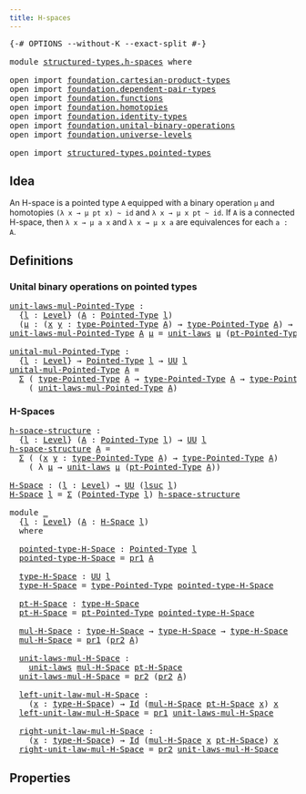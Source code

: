 ```yaml
---
title: H-spaces
---
```


<pre class="Agda"><a id="34" class="Symbol">{-#</a> <a id="38" class="Keyword">OPTIONS</a> <a id="46" class="Pragma">--without-K</a> <a id="58" class="Pragma">--exact-split</a> <a id="72" class="Symbol">#-}</a>

<a id="77" class="Keyword">module</a> <a id="84" href="structured-types.h-spaces.html" class="Module">structured-types.h-spaces</a> <a id="110" class="Keyword">where</a>

<a id="117" class="Keyword">open</a> <a id="122" class="Keyword">import</a> <a id="129" href="foundation.cartesian-product-types.html" class="Module">foundation.cartesian-product-types</a>
<a id="164" class="Keyword">open</a> <a id="169" class="Keyword">import</a> <a id="176" href="foundation.dependent-pair-types.html" class="Module">foundation.dependent-pair-types</a>
<a id="208" class="Keyword">open</a> <a id="213" class="Keyword">import</a> <a id="220" href="foundation.functions.html" class="Module">foundation.functions</a>
<a id="241" class="Keyword">open</a> <a id="246" class="Keyword">import</a> <a id="253" href="foundation.homotopies.html" class="Module">foundation.homotopies</a>
<a id="275" class="Keyword">open</a> <a id="280" class="Keyword">import</a> <a id="287" href="foundation.identity-types.html" class="Module">foundation.identity-types</a>
<a id="313" class="Keyword">open</a> <a id="318" class="Keyword">import</a> <a id="325" href="foundation.unital-binary-operations.html" class="Module">foundation.unital-binary-operations</a>
<a id="361" class="Keyword">open</a> <a id="366" class="Keyword">import</a> <a id="373" href="foundation.universe-levels.html" class="Module">foundation.universe-levels</a>

<a id="401" class="Keyword">open</a> <a id="406" class="Keyword">import</a> <a id="413" href="structured-types.pointed-types.html" class="Module">structured-types.pointed-types</a>
</pre>
## Idea

An H-space is a pointed type `A` equipped with a binary operation `μ` and homotopies `(λ x → μ pt x) ~ id` and `λ x → μ x pt ~ id`. If `A` is a connected H-space, then `λ x → μ a x` and `λ x → μ x a` are equivalences for each `a : A`.

## Definitions

### Unital binary operations on pointed types

<pre class="Agda"><a id="unit-laws-mul-Pointed-Type"></a><a id="765" href="structured-types.h-spaces.html#765" class="Function">unit-laws-mul-Pointed-Type</a> <a id="792" class="Symbol">:</a>
  <a id="796" class="Symbol">{</a><a id="797" href="structured-types.h-spaces.html#797" class="Bound">l</a> <a id="799" class="Symbol">:</a> <a id="801" href="Agda.Primitive.html#597" class="Postulate">Level</a><a id="806" class="Symbol">}</a> <a id="808" class="Symbol">(</a><a id="809" href="structured-types.h-spaces.html#809" class="Bound">A</a> <a id="811" class="Symbol">:</a> <a id="813" href="structured-types.pointed-types.html#383" class="Function">Pointed-Type</a> <a id="826" href="structured-types.h-spaces.html#797" class="Bound">l</a><a id="827" class="Symbol">)</a>
  <a id="831" class="Symbol">(</a><a id="832" href="structured-types.h-spaces.html#832" class="Bound">μ</a> <a id="834" class="Symbol">:</a> <a id="836" class="Symbol">(</a><a id="837" href="structured-types.h-spaces.html#837" class="Bound">x</a> <a id="839" href="structured-types.h-spaces.html#839" class="Bound">y</a> <a id="841" class="Symbol">:</a> <a id="843" href="structured-types.pointed-types.html#518" class="Function">type-Pointed-Type</a> <a id="861" href="structured-types.h-spaces.html#809" class="Bound">A</a><a id="862" class="Symbol">)</a> <a id="864" class="Symbol">→</a> <a id="866" href="structured-types.pointed-types.html#518" class="Function">type-Pointed-Type</a> <a id="884" href="structured-types.h-spaces.html#809" class="Bound">A</a><a id="885" class="Symbol">)</a> <a id="887" class="Symbol">→</a> <a id="889" href="foundation-core.universe-levels.html#222" class="Primitive">UU</a> <a id="892" href="structured-types.h-spaces.html#797" class="Bound">l</a>
<a id="894" href="structured-types.h-spaces.html#765" class="Function">unit-laws-mul-Pointed-Type</a> <a id="921" href="structured-types.h-spaces.html#921" class="Bound">A</a> <a id="923" href="structured-types.h-spaces.html#923" class="Bound">μ</a> <a id="925" class="Symbol">=</a> <a id="927" href="foundation.unital-binary-operations.html#1113" class="Function">unit-laws</a> <a id="937" href="structured-types.h-spaces.html#923" class="Bound">μ</a> <a id="939" class="Symbol">(</a><a id="940" href="structured-types.pointed-types.html#576" class="Function">pt-Pointed-Type</a> <a id="956" href="structured-types.h-spaces.html#921" class="Bound">A</a><a id="957" class="Symbol">)</a>

<a id="unital-mul-Pointed-Type"></a><a id="960" href="structured-types.h-spaces.html#960" class="Function">unital-mul-Pointed-Type</a> <a id="984" class="Symbol">:</a>
  <a id="988" class="Symbol">{</a><a id="989" href="structured-types.h-spaces.html#989" class="Bound">l</a> <a id="991" class="Symbol">:</a> <a id="993" href="Agda.Primitive.html#597" class="Postulate">Level</a><a id="998" class="Symbol">}</a> <a id="1000" class="Symbol">→</a> <a id="1002" href="structured-types.pointed-types.html#383" class="Function">Pointed-Type</a> <a id="1015" href="structured-types.h-spaces.html#989" class="Bound">l</a> <a id="1017" class="Symbol">→</a> <a id="1019" href="foundation-core.universe-levels.html#222" class="Primitive">UU</a> <a id="1022" href="structured-types.h-spaces.html#989" class="Bound">l</a>
<a id="1024" href="structured-types.h-spaces.html#960" class="Function">unital-mul-Pointed-Type</a> <a id="1048" href="structured-types.h-spaces.html#1048" class="Bound">A</a> <a id="1050" class="Symbol">=</a>
  <a id="1054" href="foundation-core.dependent-pair-types.html#502" class="Record">Σ</a> <a id="1056" class="Symbol">(</a> <a id="1058" href="structured-types.pointed-types.html#518" class="Function">type-Pointed-Type</a> <a id="1076" href="structured-types.h-spaces.html#1048" class="Bound">A</a> <a id="1078" class="Symbol">→</a> <a id="1080" href="structured-types.pointed-types.html#518" class="Function">type-Pointed-Type</a> <a id="1098" href="structured-types.h-spaces.html#1048" class="Bound">A</a> <a id="1100" class="Symbol">→</a> <a id="1102" href="structured-types.pointed-types.html#518" class="Function">type-Pointed-Type</a> <a id="1120" href="structured-types.h-spaces.html#1048" class="Bound">A</a><a id="1121" class="Symbol">)</a>
    <a id="1127" class="Symbol">(</a> <a id="1129" href="structured-types.h-spaces.html#765" class="Function">unit-laws-mul-Pointed-Type</a> <a id="1156" href="structured-types.h-spaces.html#1048" class="Bound">A</a><a id="1157" class="Symbol">)</a>
</pre>
### H-Spaces

<pre class="Agda"><a id="h-space-structure"></a><a id="1186" href="structured-types.h-spaces.html#1186" class="Function">h-space-structure</a> <a id="1204" class="Symbol">:</a>
  <a id="1208" class="Symbol">{</a><a id="1209" href="structured-types.h-spaces.html#1209" class="Bound">l</a> <a id="1211" class="Symbol">:</a> <a id="1213" href="Agda.Primitive.html#597" class="Postulate">Level</a><a id="1218" class="Symbol">}</a> <a id="1220" class="Symbol">(</a><a id="1221" href="structured-types.h-spaces.html#1221" class="Bound">A</a> <a id="1223" class="Symbol">:</a> <a id="1225" href="structured-types.pointed-types.html#383" class="Function">Pointed-Type</a> <a id="1238" href="structured-types.h-spaces.html#1209" class="Bound">l</a><a id="1239" class="Symbol">)</a> <a id="1241" class="Symbol">→</a> <a id="1243" href="foundation-core.universe-levels.html#222" class="Primitive">UU</a> <a id="1246" href="structured-types.h-spaces.html#1209" class="Bound">l</a>
<a id="1248" href="structured-types.h-spaces.html#1186" class="Function">h-space-structure</a> <a id="1266" href="structured-types.h-spaces.html#1266" class="Bound">A</a> <a id="1268" class="Symbol">=</a>
  <a id="1272" href="foundation-core.dependent-pair-types.html#502" class="Record">Σ</a> <a id="1274" class="Symbol">(</a> <a id="1276" class="Symbol">(</a><a id="1277" href="structured-types.h-spaces.html#1277" class="Bound">x</a> <a id="1279" href="structured-types.h-spaces.html#1279" class="Bound">y</a> <a id="1281" class="Symbol">:</a> <a id="1283" href="structured-types.pointed-types.html#518" class="Function">type-Pointed-Type</a> <a id="1301" href="structured-types.h-spaces.html#1266" class="Bound">A</a><a id="1302" class="Symbol">)</a> <a id="1304" class="Symbol">→</a> <a id="1306" href="structured-types.pointed-types.html#518" class="Function">type-Pointed-Type</a> <a id="1324" href="structured-types.h-spaces.html#1266" class="Bound">A</a><a id="1325" class="Symbol">)</a>
    <a id="1331" class="Symbol">(</a> <a id="1333" class="Symbol">λ</a> <a id="1335" href="structured-types.h-spaces.html#1335" class="Bound">μ</a> <a id="1337" class="Symbol">→</a> <a id="1339" href="foundation.unital-binary-operations.html#1113" class="Function">unit-laws</a> <a id="1349" href="structured-types.h-spaces.html#1335" class="Bound">μ</a> <a id="1351" class="Symbol">(</a><a id="1352" href="structured-types.pointed-types.html#576" class="Function">pt-Pointed-Type</a> <a id="1368" href="structured-types.h-spaces.html#1266" class="Bound">A</a><a id="1369" class="Symbol">))</a>

<a id="H-Space"></a><a id="1373" href="structured-types.h-spaces.html#1373" class="Function">H-Space</a> <a id="1381" class="Symbol">:</a> <a id="1383" class="Symbol">(</a><a id="1384" href="structured-types.h-spaces.html#1384" class="Bound">l</a> <a id="1386" class="Symbol">:</a> <a id="1388" href="Agda.Primitive.html#597" class="Postulate">Level</a><a id="1393" class="Symbol">)</a> <a id="1395" class="Symbol">→</a> <a id="1397" href="foundation-core.universe-levels.html#222" class="Primitive">UU</a> <a id="1400" class="Symbol">(</a><a id="1401" href="Agda.Primitive.html#780" class="Primitive">lsuc</a> <a id="1406" href="structured-types.h-spaces.html#1384" class="Bound">l</a><a id="1407" class="Symbol">)</a>
<a id="1409" href="structured-types.h-spaces.html#1373" class="Function">H-Space</a> <a id="1417" href="structured-types.h-spaces.html#1417" class="Bound">l</a> <a id="1419" class="Symbol">=</a> <a id="1421" href="foundation-core.dependent-pair-types.html#502" class="Record">Σ</a> <a id="1423" class="Symbol">(</a><a id="1424" href="structured-types.pointed-types.html#383" class="Function">Pointed-Type</a> <a id="1437" href="structured-types.h-spaces.html#1417" class="Bound">l</a><a id="1438" class="Symbol">)</a> <a id="1440" href="structured-types.h-spaces.html#1186" class="Function">h-space-structure</a>

<a id="1459" class="Keyword">module</a> <a id="1466" href="structured-types.h-spaces.html#1466" class="Module">_</a>
  <a id="1470" class="Symbol">{</a><a id="1471" href="structured-types.h-spaces.html#1471" class="Bound">l</a> <a id="1473" class="Symbol">:</a> <a id="1475" href="Agda.Primitive.html#597" class="Postulate">Level</a><a id="1480" class="Symbol">}</a> <a id="1482" class="Symbol">(</a><a id="1483" href="structured-types.h-spaces.html#1483" class="Bound">A</a> <a id="1485" class="Symbol">:</a> <a id="1487" href="structured-types.h-spaces.html#1373" class="Function">H-Space</a> <a id="1495" href="structured-types.h-spaces.html#1471" class="Bound">l</a><a id="1496" class="Symbol">)</a>
  <a id="1500" class="Keyword">where</a>

  <a id="1509" href="structured-types.h-spaces.html#1509" class="Function">pointed-type-H-Space</a> <a id="1530" class="Symbol">:</a> <a id="1532" href="structured-types.pointed-types.html#383" class="Function">Pointed-Type</a> <a id="1545" href="structured-types.h-spaces.html#1471" class="Bound">l</a>
  <a id="1549" href="structured-types.h-spaces.html#1509" class="Function">pointed-type-H-Space</a> <a id="1570" class="Symbol">=</a> <a id="1572" href="foundation-core.dependent-pair-types.html#592" class="Field">pr1</a> <a id="1576" href="structured-types.h-spaces.html#1483" class="Bound">A</a>

  <a id="1581" href="structured-types.h-spaces.html#1581" class="Function">type-H-Space</a> <a id="1594" class="Symbol">:</a> <a id="1596" href="foundation-core.universe-levels.html#222" class="Primitive">UU</a> <a id="1599" href="structured-types.h-spaces.html#1471" class="Bound">l</a>
  <a id="1603" href="structured-types.h-spaces.html#1581" class="Function">type-H-Space</a> <a id="1616" class="Symbol">=</a> <a id="1618" href="structured-types.pointed-types.html#518" class="Function">type-Pointed-Type</a> <a id="1636" href="structured-types.h-spaces.html#1509" class="Function">pointed-type-H-Space</a>

  <a id="1660" href="structured-types.h-spaces.html#1660" class="Function">pt-H-Space</a> <a id="1671" class="Symbol">:</a> <a id="1673" href="structured-types.h-spaces.html#1581" class="Function">type-H-Space</a>
  <a id="1688" href="structured-types.h-spaces.html#1660" class="Function">pt-H-Space</a> <a id="1699" class="Symbol">=</a> <a id="1701" href="structured-types.pointed-types.html#576" class="Function">pt-Pointed-Type</a> <a id="1717" href="structured-types.h-spaces.html#1509" class="Function">pointed-type-H-Space</a>

  <a id="1741" href="structured-types.h-spaces.html#1741" class="Function">mul-H-Space</a> <a id="1753" class="Symbol">:</a> <a id="1755" href="structured-types.h-spaces.html#1581" class="Function">type-H-Space</a> <a id="1768" class="Symbol">→</a> <a id="1770" href="structured-types.h-spaces.html#1581" class="Function">type-H-Space</a> <a id="1783" class="Symbol">→</a> <a id="1785" href="structured-types.h-spaces.html#1581" class="Function">type-H-Space</a>
  <a id="1800" href="structured-types.h-spaces.html#1741" class="Function">mul-H-Space</a> <a id="1812" class="Symbol">=</a> <a id="1814" href="foundation-core.dependent-pair-types.html#592" class="Field">pr1</a> <a id="1818" class="Symbol">(</a><a id="1819" href="foundation-core.dependent-pair-types.html#604" class="Field">pr2</a> <a id="1823" href="structured-types.h-spaces.html#1483" class="Bound">A</a><a id="1824" class="Symbol">)</a>

  <a id="1829" href="structured-types.h-spaces.html#1829" class="Function">unit-laws-mul-H-Space</a> <a id="1851" class="Symbol">:</a>
    <a id="1857" href="foundation.unital-binary-operations.html#1113" class="Function">unit-laws</a> <a id="1867" href="structured-types.h-spaces.html#1741" class="Function">mul-H-Space</a> <a id="1879" href="structured-types.h-spaces.html#1660" class="Function">pt-H-Space</a>
  <a id="1892" href="structured-types.h-spaces.html#1829" class="Function">unit-laws-mul-H-Space</a> <a id="1914" class="Symbol">=</a> <a id="1916" href="foundation-core.dependent-pair-types.html#604" class="Field">pr2</a> <a id="1920" class="Symbol">(</a><a id="1921" href="foundation-core.dependent-pair-types.html#604" class="Field">pr2</a> <a id="1925" href="structured-types.h-spaces.html#1483" class="Bound">A</a><a id="1926" class="Symbol">)</a>

  <a id="1931" href="structured-types.h-spaces.html#1931" class="Function">left-unit-law-mul-H-Space</a> <a id="1957" class="Symbol">:</a>
    <a id="1963" class="Symbol">(</a><a id="1964" href="structured-types.h-spaces.html#1964" class="Bound">x</a> <a id="1966" class="Symbol">:</a> <a id="1968" href="structured-types.h-spaces.html#1581" class="Function">type-H-Space</a><a id="1980" class="Symbol">)</a> <a id="1982" class="Symbol">→</a> <a id="1984" href="foundation-core.identity-types.html#1754" class="Datatype">Id</a> <a id="1987" class="Symbol">(</a><a id="1988" href="structured-types.h-spaces.html#1741" class="Function">mul-H-Space</a> <a id="2000" href="structured-types.h-spaces.html#1660" class="Function">pt-H-Space</a> <a id="2011" href="structured-types.h-spaces.html#1964" class="Bound">x</a><a id="2012" class="Symbol">)</a> <a id="2014" href="structured-types.h-spaces.html#1964" class="Bound">x</a>
  <a id="2018" href="structured-types.h-spaces.html#1931" class="Function">left-unit-law-mul-H-Space</a> <a id="2044" class="Symbol">=</a> <a id="2046" href="foundation-core.dependent-pair-types.html#592" class="Field">pr1</a> <a id="2050" href="structured-types.h-spaces.html#1829" class="Function">unit-laws-mul-H-Space</a>

  <a id="2075" href="structured-types.h-spaces.html#2075" class="Function">right-unit-law-mul-H-Space</a> <a id="2102" class="Symbol">:</a>
    <a id="2108" class="Symbol">(</a><a id="2109" href="structured-types.h-spaces.html#2109" class="Bound">x</a> <a id="2111" class="Symbol">:</a> <a id="2113" href="structured-types.h-spaces.html#1581" class="Function">type-H-Space</a><a id="2125" class="Symbol">)</a> <a id="2127" class="Symbol">→</a> <a id="2129" href="foundation-core.identity-types.html#1754" class="Datatype">Id</a> <a id="2132" class="Symbol">(</a><a id="2133" href="structured-types.h-spaces.html#1741" class="Function">mul-H-Space</a> <a id="2145" href="structured-types.h-spaces.html#2109" class="Bound">x</a> <a id="2147" href="structured-types.h-spaces.html#1660" class="Function">pt-H-Space</a><a id="2157" class="Symbol">)</a> <a id="2159" href="structured-types.h-spaces.html#2109" class="Bound">x</a>
  <a id="2163" href="structured-types.h-spaces.html#2075" class="Function">right-unit-law-mul-H-Space</a> <a id="2190" class="Symbol">=</a> <a id="2192" href="foundation-core.dependent-pair-types.html#604" class="Field">pr2</a> <a id="2196" href="structured-types.h-spaces.html#1829" class="Function">unit-laws-mul-H-Space</a>
</pre>
## Properties
